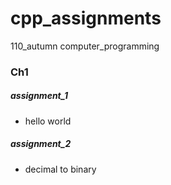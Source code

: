 # cpp_assignments
110_autumn computer_programming

### Ch1

##### assignment_1
 - hello world

##### assignment_2
 - decimal to binary
